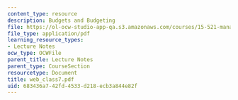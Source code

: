 ```yaml
---
content_type: resource
description: Budgets and Budgeting
file: https://ol-ocw-studio-app-qa.s3.amazonaws.com/courses/15-521-management-accounting-and-control-spring-2003/683436a742fd4533d218ecb3a844e82f_web_class7.pdf
file_type: application/pdf
learning_resource_types:
- Lecture Notes
ocw_type: OCWFile
parent_title: Lecture Notes
parent_type: CourseSection
resourcetype: Document
title: web_class7.pdf
uid: 683436a7-42fd-4533-d218-ecb3a844e82f
---
```

